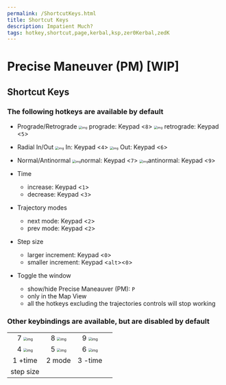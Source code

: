 ```yaml
---
permalink: /ShortcutKeys.html
title: Shortcut Keys
description: Impatient Much?
tags: hotkey,shortcut,page,kerbal,ksp,zer0Kerbal,zedK
---
```

<!-- ShortcutKeys.md v1.0.0.0
Precise Maneuver (PM)
created: 07 Jan 2023
updated:  

THIS FILE: CC BY-ND 4.0 by [zer0Kerbal](https://github.com/zer0Kerbal)
-->

# Precise Maneuver (PM) [WIP]

## Shortcut Keys

### The following hotkeys are available by default

* Prograde/Retrograde
  <img src="https://wiki.kerbalspaceprogram.com/images/thumb/a/a4/Prograde.svg/64px-Prograde.svg.png" alt="img" style="zoom:50%;" /> prograde: Keypad <`8`>
  <img src="https://wiki.kerbalspaceprogram.com/images/thumb/0/02/Retrograde.svg/64px-Retrograde.svg.png" alt="img" style="zoom:50%;" /> retrograde: Keypad <`5`>


* Radial In/Out
  <img src="https://wiki.kerbalspaceprogram.com/images/thumb/8/81/Radial-in.svg/64px-Radial-in.svg.png" alt="img" style="zoom:50%;" /> In: Keypad <`4`>
  <img src="https://wiki.kerbalspaceprogram.com/images/thumb/9/9a/Radial-out.svg/64px-Radial-out.svg.png" alt="img" style="zoom:50%;" /> Out: Keypad <`6`>

* Normal/Antinormal 
  <img src="https://wiki.kerbalspaceprogram.com/images/thumb/0/01/Normal.svg/64px-Normal.svg.png" alt="img" style="zoom:50%;" />normal: Keypad <`7`>
  <img src="https://wiki.kerbalspaceprogram.com/images/thumb/1/19/Anti-normal.svg/64px-Anti-normal.svg.png" alt="img" style="zoom:50%;" />antinormal: Keypad <`9`>

* Time
  * increase: Keypad <`1`>
  * decrease: Keypad <`3`>

* Trajectory modes
  * next mode: Keypad <`2`>
  * prev mode: Keypad <alt><`2`>

* Step size
  * larger increment: Keypad <`0`>
  * smaller increment: Keypad <`alt`><`0`>

* Toggle the window
  * show/hide Precise Maneauver (PM): `P`
  * only in the Map View
  * all the hotkeys excluding the trajectories controls will stop working

### Other keybindings are available, but are disabled by default

|               |             |           |       |
| :---: | :---: | :---: | :---: |
| 7 <img src="https://wiki.kerbalspaceprogram.com/images/thumb/0/01/Normal.svg/64px-Normal.svg.png" alt="img" style="zoom:50%;" />  | 8 <img src="https://wiki.kerbalspaceprogram.com/images/thumb/a/a4/Prograde.svg/64px-Prograde.svg.png" alt="img" style="zoom:50%;" />   | 9 <img src="https://wiki.kerbalspaceprogram.com/images/thumb/1/19/Anti-normal.svg/64px-Anti-normal.svg.png" alt="img" style="zoom:50%;" /> |       |
| 4 <img src="https://wiki.kerbalspaceprogram.com/images/thumb/8/81/Radial-in.svg/64px-Radial-in.svg.png" alt="img" style="zoom:50%;" /> | 5 <img src="https://wiki.kerbalspaceprogram.com/images/thumb/0/02/Retrograde.svg/64px-Retrograde.svg.png" alt="img" style="zoom:50%;" /> | 6 <img src="https://wiki.kerbalspaceprogram.com/images/thumb/9/9a/Radial-out.svg/64px-Radial-out.svg.png" alt="img" style="zoom:50%;" /> |       |
|   1 +time   | 2 mode  | 3 -time |       |
| step size  |        |       |
